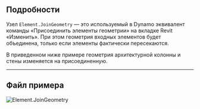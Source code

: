 ## Подробности
Узел `Element.JoinGeometry` — это используемый в Dynamo эквивалент команды «Присоединить элементы геометрии» на вкладке Revit «Изменить». При этом геометрия входных элементов будет объединена, только если элементы фактически пересекаются.

В приведенном ниже примере геометрия архитектурной колонны и стены изменяется на присоединенную.
___
## Файл примера

![Element.JoinGeometry](./Revit.Elements.Element.JoinGeometry_img.jpg)
